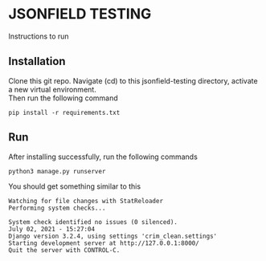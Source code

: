# JSONFIELD TESTING

Instructions to run

## Installation

Clone this git repo. Navigate (cd) to this jsonfield-testing directory, activate a new virtual environment.</br> 
Then run the following command

```
pip install -r requirements.txt
```

## Run

After installing successfully, run the following commands

```
python3 manage.py runserver
```

You should get something similar to this
```
Watching for file changes with StatReloader
Performing system checks...

System check identified no issues (0 silenced).
July 02, 2021 - 15:27:04
Django version 3.2.4, using settings 'crim_clean.settings'
Starting development server at http://127.0.0.1:8000/
Quit the server with CONTROL-C.

```
